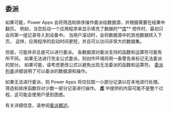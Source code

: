 ## <a name="delegation"></a>委派
如果可能，Power Apps 会将筛选和排序操作委派给数据源，并根据需要在结果中翻页。 例如，当您启动一个应用程序来显示填充了数据的**[库](../maker/canvas-apps/controls/control-gallery.md)** 控件时，最初只会将第一组记录导入到设备中。 当用户滚动时，会将数据源中的其他数据转入下页。 这样，应用程序的启动时间更短，并且可以访问非常大的数据集。

但是，可能并非总是可以进行委派。 各数据源对委派支持的函数和运算符可能有所不同。 如果无法进行完全公式委派，则创作环境将用一条警告来标记无法委派的部分。 如果可能，请考虑更改公式以避免出现无法委派的函数和运算符。  [委派列表](../maker/canvas-apps/delegation-list.md)详细说明了可以委派的数据源和操作。

如果无法进行委派，则 Power Apps 将仅拉取一小部分记录以在本地进行处理。 筛选和排序函数将对少数一部分记录进行操作。 **[库](../maker/canvas-apps/controls/control-gallery.md)** 中提供的内容可能不是整个过程，这可能会使用户感到困惑。 

有关详细信息，请参阅[委派概述](../maker/canvas-apps/delegation-overview.md)。

